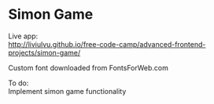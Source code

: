 # Simon Game  

Live app:  
http://liviulvu.github.io/free-code-camp/advanced-frontend-projects/simon-game/  

Custom font downloaded from FontsForWeb.com  

To do:  
Implement simon game functionality  
